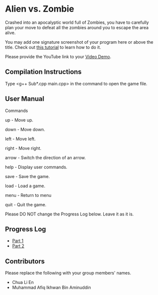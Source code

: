 # Alien vs. Zombie

Crashed into an apocalyptic world full of Zombies, you have to carefully plan your move to defeat all the zombies around you to escape the area alive. 

You may add one signature screenshot of your program here or above the title. Check out [this tutorial](https://www.digitalocean.com/community/tutorials/markdown-markdown-images) to learn how to do it.

Please provide the YouTube link to your [Video Demo](https://www.youtube.com/watch?v=zEpa2YtSvnM).

## Compilation Instructions



Type <g++ Sub\*.cpp main.cpp> in the command to open the game file.  

## User Manual

Commands

 up    - Move up.
 
 down  - Move down.
 
 left  - Move left.
 
 right - Move right.
 
 arrow - Switch the direction of an arrow.
 
 help  - Display user commands.
 
 save  - Save the game.
 
 load  - Load a game.
 
 menu  - Return to menu
 
 quit  - Quit the game. 

Please DO NOT change the Progress Log below. Leave it as it is.

## Progress Log

- [Part 1](PART1.md)
- [Part 2](PART2.md)

## Contributors

Please replace the following with your group members' names. 

- Chua Li En
- Muhammad Afiq Ikhwan Bin Aminuddin


